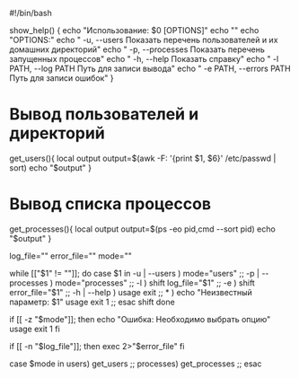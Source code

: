 #!/bin/bash

show_help() {
  echo "Использование: $0 [OPTIONS]"
  echo ""
  echo "OPTIONS:"
  echo " -u, --users              Показать перечень пользователей и их домашних директорий"
  echo " -p, --processes          Показать перечень запущенных процессов"
  echo " -h, --help               Показать справку"
  echo " -l PATH, --log PATH      Путь для записи вывода"
  echo " -e PATH, --errors PATH   Путь для записи ошибок"
}

# Вывод пользователей и директорий
get_users(){
  local output
  output=$(awk -F: '{print $1, $6}' /etc/passwd | sort)
  echo "$output"
}

# Вывод списка процессов
get_processes(){
  local output
  output=$(ps -eo pid,cmd --sort pid)
  echo "$output"
}

log_file=""
error_file=""
mode=""

while [["$1" != ""]]; do
  case $1 in
    -u | --users )  mode="users"
                    ;;
    -p | --processes ) mode="processes"
                       ;;
    -l )                shift
                       log_file="$1"
                       ;;
    -e )                shift
                       error_file="$1"
                       ;;
    -h | --help )      usage
                       exit
                       ;;
    * )                echo "Неизвестный параметр: $1"
                       usage
                       exit 1
                       ;;
  esac
  shift
done

if [[ -z "$mode"]]; then
  echo "Ошибка: Необходимо выбрать опцию"
  usage
  exit 1
fi

if [[ -n "$log_file"]]; then
  exec 2>"$error_file"
fi

case $mode in
  users) get_users
         ;;
  processes) get_processes
             ;;
esac
